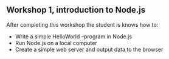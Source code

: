 ## Workshop 1, introduction to Node.js

After completing this workshop the student is knows how to:

- Write a simple HelloWorld –program in Node.js
- Run Node.js on a local computer
- Create a simple web server and output data to the browser
